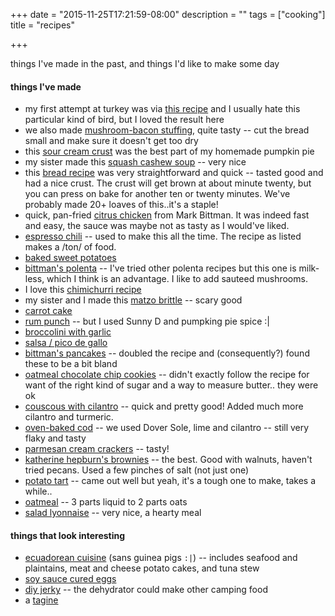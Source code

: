 +++
date = "2015-11-25T17:21:59-08:00"
description = ""
tags = ["cooking"]
title = "recipes"

+++

things I've made in the past, and things I'd like to make some day

<!--more-->

#### things I've made

* my first attempt at turkey was via [this recipe](http://cooking.nytimes.com/recipes/1015474-simple-roast-turkey)
and I usually hate this particular kind of bird, but I loved the result here
* we also made [mushroom-bacon stuffing](http://cooking.nytimes.com/recipes/1015422-two-way-stuffing-with-mushrooms-and-bacon),
quite tasty -- cut the bread small and make sure it doesn't get too dry
* this [sour cream crust](http://www.simplyrecipes.com/m/recipes/sour_cream_pie_crust/)
was the best part of my homemade pumpkin pie
* my sister made this [squash cashew soup](http://cooking.nytimes.com/recipes/1014339-creamy-cashew-butternut-squash-soup) --
very nice
* this [bread recipe](http://www.food.com/recipe/quick-yeast-bread-89164)
was very straightforward and quick -- tasted good and had a nice crust.
The crust will get brown at about minute twenty,
but you can press on bake for another ten or twenty minutes.
We've probably made 20+ loaves of this..it's a staple!
* quick, pan-fried [citrus chicken](http://cooking.nytimes.com/recipes/12240-citrus-chicken)
from Mark Bittman.  It was indeed fast and easy,
the sauce was maybe not as tasty as I would've liked.
* [espresso chili](http://www.epicurious.com/recipes/food/views/Black-Bean-and-Espresso-Chili-107639) --
used to make this all the time.  The recipe as listed makes a /ton/ of food.
* [baked sweet potatoes](http://empoweredsustenance.com/bake-a-sweet-potato/)
* [bittman's polenta](http://cooking.nytimes.com/recipes/1013040-creamy-polenta-with-parmesan-and-sausage)
-- I've tried other polenta recipes but this one is milk-less, which I think is an advantage.
I like to add sauteed mushrooms.
* I love this [chimichurri recipe](http://www.food.com/recipe/chimichurri-21151)
* my sister and I made this [matzo brittle](http://smittenkitchen.com/blog/2009/04/chocolate-caramel-crackers/) --
scary good
* [carrot cake](http://allrecipes.com/recipe/7402/carrot-cake-iii/)
* [rum punch](http://allrecipes.com/recipe/32349/caribbean-rum-punch/) --
but I used Sunny D and pumpking pie spice :|
* [broccolini with garlic](http://www.foodnetwork.com/recipes/ina-garten/sauteed-broccolini-and-garlic-recipe.html)
* [salsa / pico de gallo](http://allrecipes.com/recipe/16542/salsa/)
* [bittman's pancakes](http://cooking.nytimes.com/recipes/1893-everyday-pancakes) --
doubled the recipe and (consequently?) found these to be a bit bland
* [oatmeal chocolate chip cookies](http://www.kingarthurflour.com/recipes/chocolate-chip-oatmeal-cookies-recipe) --
didn't exactly follow the recipe for want of the right kind of sugar and a way to measure butter..
they were ok
* [couscous with cilantro](http://www.food.com/recipe/couscous-with-fresh-cilantro-and-lemon-juice-505110) --
quick and pretty good!  Added much more cilantro and turmeric.
* [oven-baked cod](http://www.food.com/recipe/easy-oven-baked-cod-133718) --
we used Dover Sole, lime and cilantro -- still very flaky and tasty
* [parmesan cream crackers](http://cooking.nytimes.com/recipes/1012655-parmesan-cream-crackers) --
tasty!
* [katherine hepburn's brownies](http://cooking.nytimes.com/recipes/10782-katharine-hepburns-brownies) --
the best.  Good with walnuts, haven't tried pecans.  Used a few pinches of salt (not just one)
* [potato tart](http://cooking.nytimes.com/recipes/1016882-savory-potato-tart) --
came out well but yeah, it's a tough one to make, takes a while..
* [oatmeal](http://ambertheblack.com/how-to-make-oatmeal/) -- 3 parts liquid to 2 parts oats
* [salad lyonnaise](http://cooking.nytimes.com/recipes/1013180-salade-lyonnaise) -- very nice, a hearty meal


#### things that look interesting

* [ecuadorean cuisine](http://www.nytimes.com/2015/11/22/magazine/small-country-many-tastes.html)
(sans guinea pigs `:|`) -- includes seafood and plaintains, meat and cheese potato cakes,
and tuna stew
* [soy sauce cured eggs](http://www.nytimes.com/2015/11/29/magazine/drinking-food.html)
* [diy jerky](http://www.instructables.com/id/Start-Your-Beef-Jerky-Addiction-Today/?ALLSTEPS)
-- the dehydrator could make other camping food
* a [tagine](http://cooking.nytimes.com/recipes/1016987-daniel-bouluds-chicken-tagine)
